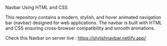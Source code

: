 Navbar Using HTML and CSS 

This repository contains a modern, stylish, and hover animated navigation bar (navbar) designed for web applications. The navbar is built with HTML and CSS ensuring cross-browser compatibility and smooth animations.

Check this Navbar on server live : https://stylishnavbar.netlify.app/

